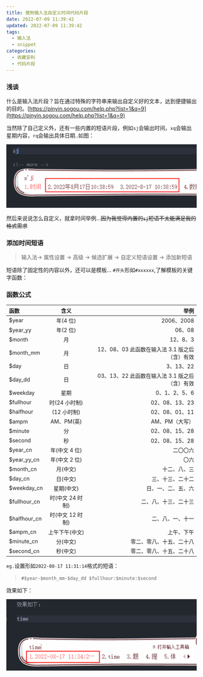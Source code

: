 ```yaml
---
title: 搜狗输入法自定义时间代码片段
date: 2022-07-09 11:39:42
updated: 2022-07-09 11:39:42
tags:
  - 输入法
  - snippet
categories:
  - 收藏安利
  - 代码片段
---
```


### 浅谈

什么是输入法片段？旨在通过特殊的字符串来输出自定义好的文本，达到便捷输出的目的。[https://pinyin.sogou.com/help.php?list=1&q=9](https://pinyin.sogou.com/help.php?list=1&q=9)

当然除了自己定义外，还有一些内置的短语片段，例如`sj`会输出时间，`xq`会输出星期内容，`rq`会输出具体日期..如图：

[![keyboard-input-snippet-p1](/images/posts/keyboard-input-snippet/p1.png)](/images/posts/keyboard-input-snippet/p1.png)

然后来说说怎么自定义，就拿时间举例...~~因为我觉得内置的`sj`短语不太能满足我的格式需求~~

<!-- more -->

### 添加时间短语

> 输入法-> 属性设置 -> 高级 -> 候选扩展 -> 自定义短语设置 -> 添加新短语

短语除了固定性的内容以外，还可以是模板... `#开头`形如`#xxxxxx`,了解模板的关键字函数：

### 函数公式

| 函数         |       含义       |                                           举例 |
| :----------- | :--------------: | ---------------------------------------------: |
| $year        |     年(4 位)     |                                     2006、2008 |
| $year_yy     |     年(2 位)     |                                         06、08 |
| $month       |        月        |                                       12、8、3 |
| $month_mm    |        月        | 12、08、03 此函数在输入法 3.1 版之后（含）有效 |
| $day         |        日        |                                      3、13、22 |
| $day_dd      |        日        | 03、13、22 此函数在输入法 3.1 版之后（含）有效 |
| $weekday     |       星期       |                                  0、1、2、5、6 |
| $fullhour    |  时(24 小时制)   |                                 02、08、13、23 |
| $halfhour    |   (12 小时制)    |                                 02、08、01、11 |
| $ampm        |    AM、PM(英)    |                                 AM、PM（大写） |
| $minute      |        分        |                                 02、08、15、28 |
| $second      |        秒        |                                 02、08、15、28 |
| $year_cn     |  年(中文 4 位)   |                                       二〇〇六 |
| $year_yy_cn  |  年(中文 2 位)   |                                           〇六 |
| $month_cn    |     月(中文)     |                                   十二、八、三 |
| $day_cn      |     日(中文)     |                               三、十三、二十二 |
| $weekday_cn  |    星期(中文)    |                             日、一、二、五、六 |
| $fullhour_cn | 时(中文 24 时制) |                           二、八、十三、二十三 |
| $halfhour_cn | 时(中文 12 时制) |                               二、八、一、十一 |
| $ampm_cn     |  上午下午(中文)  |                                     上午、下午 |
| $minute_cn   |     分(中文)     |                       零二、零八、十五、二十八 |
| $second_cn   |     秒(中文)     |                       零二、零八、十五、二十八 |

`eg.`设置形如`2022-08-17 11:31:14`格式的短语：

> `#$year-$month_mm-$day_dd $fullhour:$minute:$second`

效果如下：

[![keyboard-input-snippet-p2](/images/posts/keyboard-input-snippet/p2.png)](/images/posts/keyboard-input-snippet/p2.png)
